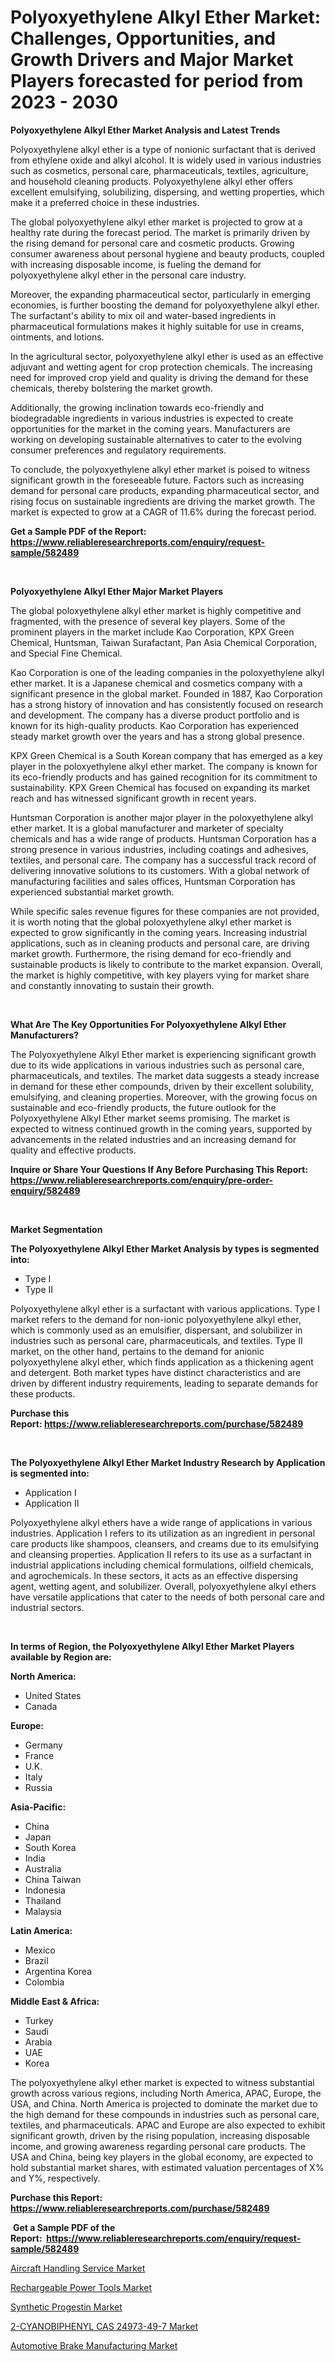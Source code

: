 <p><h1>Polyoxyethylene Alkyl Ether Market: Challenges, Opportunities, and Growth Drivers and Major Market Players forecasted for period from 2023 - 2030</h1></p><p><strong>Polyoxyethylene Alkyl Ether Market Analysis and Latest Trends</strong></p>
<p><p>Polyoxyethylene alkyl ether is a type of nonionic surfactant that is derived from ethylene oxide and alkyl alcohol. It is widely used in various industries such as cosmetics, personal care, pharmaceuticals, textiles, agriculture, and household cleaning products. Polyoxyethylene alkyl ether offers excellent emulsifying, solubilizing, dispersing, and wetting properties, which make it a preferred choice in these industries.</p><p>The global polyoxyethylene alkyl ether market is projected to grow at a healthy rate during the forecast period. The market is primarily driven by the rising demand for personal care and cosmetic products. Growing consumer awareness about personal hygiene and beauty products, coupled with increasing disposable income, is fueling the demand for polyoxyethylene alkyl ether in the personal care industry.</p><p>Moreover, the expanding pharmaceutical sector, particularly in emerging economies, is further boosting the demand for polyoxyethylene alkyl ether. The surfactant's ability to mix oil and water-based ingredients in pharmaceutical formulations makes it highly suitable for use in creams, ointments, and lotions.</p><p>In the agricultural sector, polyoxyethylene alkyl ether is used as an effective adjuvant and wetting agent for crop protection chemicals. The increasing need for improved crop yield and quality is driving the demand for these chemicals, thereby bolstering the market growth.</p><p>Additionally, the growing inclination towards eco-friendly and biodegradable ingredients in various industries is expected to create opportunities for the market in the coming years. Manufacturers are working on developing sustainable alternatives to cater to the evolving consumer preferences and regulatory requirements.</p><p>To conclude, the polyoxyethylene alkyl ether market is poised to witness significant growth in the foreseeable future. Factors such as increasing demand for personal care products, expanding pharmaceutical sector, and rising focus on sustainable ingredients are driving the market growth. The market is expected to grow at a CAGR of 11.6% during the forecast period.</p></p>
<p><strong>Get a Sample PDF of the Report:&nbsp; <a href="https://www.reliableresearchreports.com/enquiry/request-sample/582489">https://www.reliableresearchreports.com/enquiry/request-sample/582489</a></strong></p>
<p>&nbsp;</p>
<p><strong>Polyoxyethylene Alkyl Ether Major Market Players</strong></p>
<p><p>The global poloxyethylene alkyl ether market is highly competitive and fragmented, with the presence of several key players. Some of the prominent players in the market include Kao Corporation, KPX Green Chemical, Huntsman, Taiwan Surafactant, Pan Asia Chemical Corporation, and Special Fine Chemical.</p><p>Kao Corporation is one of the leading companies in the poloxyethylene alkyl ether market. It is a Japanese chemical and cosmetics company with a significant presence in the global market. Founded in 1887, Kao Corporation has a strong history of innovation and has consistently focused on research and development. The company has a diverse product portfolio and is known for its high-quality products. Kao Corporation has experienced steady market growth over the years and has a strong global presence.</p><p>KPX Green Chemical is a South Korean company that has emerged as a key player in the poloxyethylene alkyl ether market. The company is known for its eco-friendly products and has gained recognition for its commitment to sustainability. KPX Green Chemical has focused on expanding its market reach and has witnessed significant growth in recent years.</p><p>Huntsman Corporation is another major player in the poloxyethylene alkyl ether market. It is a global manufacturer and marketer of specialty chemicals and has a wide range of products. Huntsman Corporation has a strong presence in various industries, including coatings and adhesives, textiles, and personal care. The company has a successful track record of delivering innovative solutions to its customers. With a global network of manufacturing facilities and sales offices, Huntsman Corporation has experienced substantial market growth.</p><p>While specific sales revenue figures for these companies are not provided, it is worth noting that the global poloxyethylene alkyl ether market is expected to grow significantly in the coming years. Increasing industrial applications, such as in cleaning products and personal care, are driving market growth. Furthermore, the rising demand for eco-friendly and sustainable products is likely to contribute to the market expansion. Overall, the market is highly competitive, with key players vying for market share and constantly innovating to sustain their growth.</p></p>
<p>&nbsp;</p>
<p><strong>What Are The Key Opportunities For Polyoxyethylene Alkyl Ether Manufacturers?</strong></p>
<p><p>The Polyoxyethylene Alkyl Ether market is experiencing significant growth due to its wide applications in various industries such as personal care, pharmaceuticals, and textiles. The market data suggests a steady increase in demand for these ether compounds, driven by their excellent solubility, emulsifying, and cleaning properties. Moreover, with the growing focus on sustainable and eco-friendly products, the future outlook for the Polyoxyethylene Alkyl Ether market seems promising. The market is expected to witness continued growth in the coming years, supported by advancements in the related industries and an increasing demand for quality and effective products.</p></p>
<p><strong>Inquire or Share Your Questions If Any Before Purchasing This Report: <a href="https://www.reliableresearchreports.com/enquiry/pre-order-enquiry/582489">https://www.reliableresearchreports.com/enquiry/pre-order-enquiry/582489</a></strong></p>
<p>&nbsp;</p>
<p><strong>Market Segmentation</strong></p>
<p><strong>The Polyoxyethylene Alkyl Ether Market Analysis by types is segmented into:</strong></p>
<p><ul><li>Type I</li><li>Type II</li></ul></p>
<p><p>Polyoxyethylene alkyl ether is a surfactant with various applications. Type I market refers to the demand for non-ionic polyoxyethylene alkyl ether, which is commonly used as an emulsifier, dispersant, and solubilizer in industries such as personal care, pharmaceuticals, and textiles. Type II market, on the other hand, pertains to the demand for anionic polyoxyethylene alkyl ether, which finds application as a thickening agent and detergent. Both market types have distinct characteristics and are driven by different industry requirements, leading to separate demands for these products.</p></p>
<p><strong>Purchase this Report:&nbsp;<a href="https://www.reliableresearchreports.com/purchase/582489">https://www.reliableresearchreports.com/purchase/582489</a></strong></p>
<p>&nbsp;</p>
<p><strong>The Polyoxyethylene Alkyl Ether Market Industry Research by Application is segmented into:</strong></p>
<p><ul><li>Application I</li><li>Application II</li></ul></p>
<p><p>Polyoxyethylene alkyl ethers have a wide range of applications in various industries. Application I refers to its utilization as an ingredient in personal care products like shampoos, cleansers, and creams due to its emulsifying and cleansing properties. Application II refers to its use as a surfactant in industrial applications including chemical formulations, oilfield chemicals, and agrochemicals. In these sectors, it acts as an effective dispersing agent, wetting agent, and solubilizer. Overall, polyoxyethylene alkyl ethers have versatile applications that cater to the needs of both personal care and industrial sectors.</p></p>
<p>&nbsp;</p>
<p><strong>In terms of Region, the Polyoxyethylene Alkyl Ether Market Players available by Region are:</strong></p>
<p>
    <p> <strong> North America: </strong>
        <ul>
            <li>United States</li>
            <li>Canada</li>
        </ul>
        </p> 
    <p> <strong> Europe: </strong>
        <ul>
            <li>Germany</li>
            <li>France</li>
            <li>U.K.</li>
            <li>Italy</li>
            <li>Russia</li>
        </ul>
        </p> 
    <p> <strong> Asia-Pacific: </strong>
        <ul>
            <li>China</li>
            <li>Japan</li>
            <li>South Korea</li>
            <li>India</li>
            <li>Australia</li>
            <li>China Taiwan</li>
            <li>Indonesia</li>
            <li>Thailand</li>
            <li>Malaysia</li>
        </ul>
        </p> 
    <p> <strong> Latin America: </strong>
        <ul>
            <li>Mexico</li>
            <li>Brazil</li>
            <li>Argentina Korea</li>
            <li>Colombia</li>
        </ul>
        </p> 
    <p> <strong> Middle East & Africa: </strong>
        <ul>
            <li>Turkey</li>
            <li>Saudi</li>
            <li>Arabia</li>
            <li>UAE</li>
            <li>Korea</li>
        </ul>
    </p>
    </p>
<p><p>The polyoxyethylene alkyl ether market is expected to witness substantial growth across various regions, including North America, APAC, Europe, the USA, and China. North America is projected to dominate the market due to the high demand for these compounds in industries such as personal care, textiles, and pharmaceuticals. APAC and Europe are also expected to exhibit significant growth, driven by the rising population, increasing disposable income, and growing awareness regarding personal care products. The USA and China, being key players in the global economy, are expected to hold substantial market shares, with estimated valuation percentages of X% and Y%, respectively.</p></p>
<p><strong>Purchase this Report: <a href="https://www.reliableresearchreports.com/purchase/582489">https://www.reliableresearchreports.com/purchase/582489</a></strong></p>
<p>&nbsp;<strong>Get a Sample PDF of the Report:&nbsp;&nbsp;<a href="https://www.reliableresearchreports.com/enquiry/request-sample/582489">https://www.reliableresearchreports.com/enquiry/request-sample/582489</a></strong></p>
<p><strong></strong></p>
<p><p><a href="https://www.linkedin.com/pulse/aircraft-handling-service-market-share-amp-new-trends-analysis/">Aircraft Handling Service Market</a></p><p><a href="https://medium.com/@dorinaprifti56/rechargeable-power-tools-market-size-growth-forecast-2023-2030-046a41fa4f3f">Rechargeable Power Tools Market</a></p><p><a href="https://medium.com/@kartik.reportprime/synthetic-progestin-market-furnishes-information-on-market-share-market-trends-and-market-growth-ebfc54e907cf">Synthetic Progestin Market</a></p><p><a href="https://github.com/NorbertYates/Market-Research-Report-List-2/blob/main/2-cyanobiphenyl-cas-24973-49-7-market.md">2-CYANOBIPHENYL CAS 24973-49-7 Market</a></p><p><a href="https://www.linkedin.com/pulse/automotive-brake-manufacturing-market-challenges/">Automotive Brake Manufacturing Market</a></p></p>
